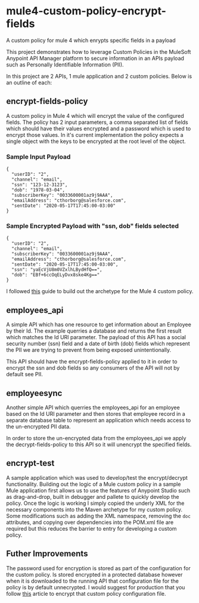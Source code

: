 # mule4-custom-policy-encrypt-fields
A custom policy for mule 4 which enrypts specific fields in a payload

This project demonstrates how to leverage Custom Policies in the MuleSoft Anypoint API Manager platform to secure information in an APIs payload such as Personally Identifiable Information (PII).

In this project are 2 APIs, 1 mule application and 2 custom policies. Below is an outline of each:

## encrypt-fields-policy
A custom policy in Mule 4 which will encrypt the value of the configured fields. The policy has 2 input parameters, a comma separated list of fields which should have their values encrypted and a password which is used to encrypt those values. In it's current implementation the policy expects a single object with the keys to be encrypted at the root level of the object. 

### Sample Input Payload 
```
{
  "userID": "2",
  "channel": "email",
  "ssn": "123-12-3123",
  "dob": "1978-03-04",
  "subscriberKey": "0033600001az9j9AAA",
  "emailAddress": "cthorborg@salesforce.com",
  "sentDate": "2020-05-17T17:45:00-03:00"
}
```

### Sample Encrypted Payload with "ssn, dob" fields selected
```
{
  "userID": "2",
  "channel": "email",
  "subscriberKey": "0033600001az9j9AAA",
  "emailAddress": "cthorborg@salesforce.com",
  "sentDate": "2020-05-17T17:45:00-03:00",
  "ssn": "yaEcVjU8m0VZxlhLBydHfQ==",
  "dob": "EBf+6ccOqELyDvx8ske4Kg=="
}
```

I followed [this](https://docs.mulesoft.com/api-manager/2.x/custom-policy-getting-started) guide to build out the archetype for the Mule 4 custom policy. 

## employees_api
A simple API which has one resource to get information about an Employee by their Id. The example querries a database and returns the first result which matches the Id URI parameter. The payload of this API has a social security number (ssn) field and a date of birth (dob) fields which represent the PII we are trying to prevent from being exposed unintentionally.

This API should have the encrypt-fields-policy applied to it in order to encrypt the ssn and dob fields so any consumers of the API will not by default see PII. 

## employeesync
Another simple API which querries the employees_api for an employee based on the Id URI parameter and then stores that employee record in a separate database table to represent an application which needs access to the un-encrypted PII data. 

In order to store the un-encrypted data from the employees_api we apply the decrypt-fields-policy to this API so it will unencrypt the specified fields. 

## encrypt-test
A sample application which was used to develop/test the encrypt/decrypt functionality. Building out the logic of a Mule custom policy in a sample Mule application first allows us to use the features of Anypoint Studio such as drag-and-drop, built in debugger and pallete to quickly develop the policy. Once the logic is working I simply copied the underly XML for the necessary components into the Maven archetype for my custom policy. Some modifications such as adding the XML namespace, removing the `doc` attributes, and copying over dependencies into the POM.xml file are required but this reduces the barrier to entry for developing a custom policy. 

## Futher Improvements
The password used for encryption is stored as part of the configuration for the custom policy. Is stored encrypted in a protected database however when it is downloaded to the running API that configuration file for the policy is by default unnecrypted. I would suggest for production that you follow [this](https://docs.mulesoft.com/api-manager/2.x/api-gateway-encryption-mule4#custom-policy-encryption) article to encrypt that custom policy configuration file. 
